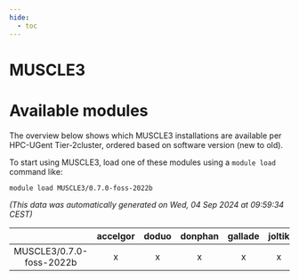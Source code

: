 ```yaml
---
hide:
  - toc
---
```


MUSCLE3
=======

# Available modules


The overview below shows which MUSCLE3 installations are available per HPC-UGent Tier-2cluster, ordered based on software version (new to old).

To start using MUSCLE3, load one of these modules using a `module load` command like:

```shell
module load MUSCLE3/0.7.0-foss-2022b
```

*(This data was automatically generated on Wed, 04 Sep 2024 at 09:59:34 CEST)*  

| |accelgor|doduo|donphan|gallade|joltik|shinx|skitty|
| :---: | :---: | :---: | :---: | :---: | :---: | :---: | :---: |
|MUSCLE3/0.7.0-foss-2022b|x|x|x|x|x|x|x|
